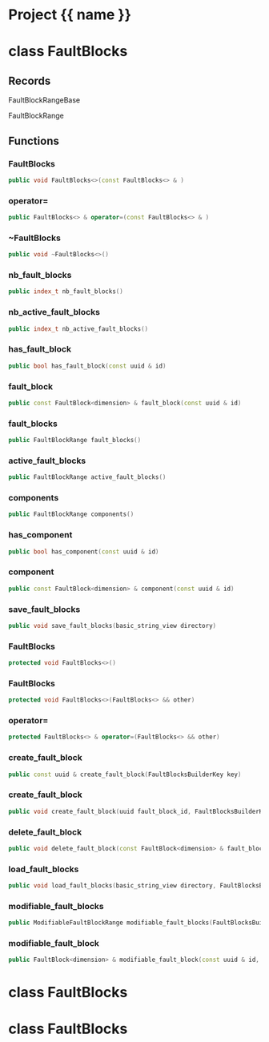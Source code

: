 <script setup>
import {useRoute} from 'vitepress'
const {path} = useRoute()
const tokens = path.split('/')
const words = tokens[2].split('-');
for (let i = 0; i < words.length; i++) {
    words[i] = words[i].charAt(0).toUpperCase() + words[i].slice(1);
    words[i] = words[i].replace('geode', 'Geode')
}
const name = words.join('-');
</script>
# Project {{ name }}

# class FaultBlocks


## Records

FaultBlockRangeBase

FaultBlockRange



## Functions

### FaultBlocks

```cpp
public void FaultBlocks<>(const FaultBlocks<> & )
```


### operator=

```cpp
public FaultBlocks<> & operator=(const FaultBlocks<> & )
```


### ~FaultBlocks

```cpp
public void ~FaultBlocks<>()
```


### nb_fault_blocks

```cpp
public index_t nb_fault_blocks()
```


### nb_active_fault_blocks

```cpp
public index_t nb_active_fault_blocks()
```


### has_fault_block

```cpp
public bool has_fault_block(const uuid & id)
```


### fault_block

```cpp
public const FaultBlock<dimension> & fault_block(const uuid & id)
```


### fault_blocks

```cpp
public FaultBlockRange fault_blocks()
```


### active_fault_blocks

```cpp
public FaultBlockRange active_fault_blocks()
```


### components

```cpp
public FaultBlockRange components()
```


### has_component

```cpp
public bool has_component(const uuid & id)
```


### component

```cpp
public const FaultBlock<dimension> & component(const uuid & id)
```


### save_fault_blocks

```cpp
public void save_fault_blocks(basic_string_view directory)
```


### FaultBlocks

```cpp
protected void FaultBlocks<>()
```


### FaultBlocks

```cpp
protected void FaultBlocks<>(FaultBlocks<> && other)
```


### operator=

```cpp
protected FaultBlocks<> & operator=(FaultBlocks<> && other)
```


### create_fault_block

```cpp
public const uuid & create_fault_block(FaultBlocksBuilderKey key)
```


### create_fault_block

```cpp
public void create_fault_block(uuid fault_block_id, FaultBlocksBuilderKey key)
```


### delete_fault_block

```cpp
public void delete_fault_block(const FaultBlock<dimension> & fault_block, FaultBlocksBuilderKey key)
```


### load_fault_blocks

```cpp
public void load_fault_blocks(basic_string_view directory, FaultBlocksBuilderKey key)
```


### modifiable_fault_blocks

```cpp
public ModifiableFaultBlockRange modifiable_fault_blocks(FaultBlocksBuilderKey key)
```


### modifiable_fault_block

```cpp
public FaultBlock<dimension> & modifiable_fault_block(const uuid & id, FaultBlocksBuilderKey key)
```




# class FaultBlocks


# class FaultBlocks



